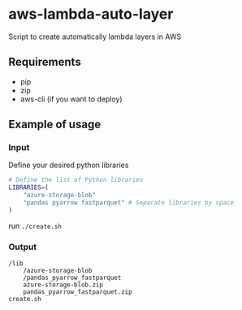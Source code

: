 # aws-lambda-auto-layer
Script to create automatically lambda layers in AWS

## Requirements
- pip
- zip
- aws-cli (if you want to deploy)

## Example of usage

### Input
Define your desired python libraries
```bash
# Define the list of Python libraries
LIBRARIES=(
	"azure-storage-blob"
	"pandas pyarrow fastparquet" # Separate libraries by space
)
```
run `./create.sh`
### Output
```
/lib
    /azure-storage-blob
    /pandas_pyarrow_fastparquet
    azure-storage-blob.zip
    pandas_pyarrow_fastparquet.zip
create.sh
```
